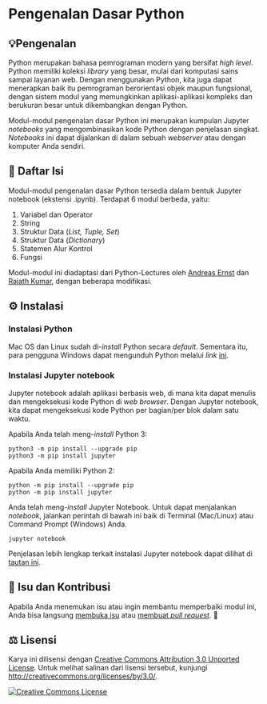 # Pengenalan Dasar Python

## 💡Pengenalan
Python merupakan bahasa pemrograman modern yang bersifat *high level*. Python memiliki koleksi *library* yang besar, mulai dari komputasi sains sampai layanan web. Dengan menggunakan Python, kita juga dapat menerapkan baik itu pemrograman berorientasi objek maupun fungsional, dengan sistem modul yang memungkinkan aplikasi-aplikasi kompleks dan berukuran besar untuk dikembangkan dengan Python.

Modul-modul pengenalan dasar Python ini merupakan kumpulan Jupyter *notebooks* yang mengombinasikan kode Python dengan penjelasan singkat. *Notebooks* ini dapat dijalankan di dalam sebuah  *webserver* atau dengan komputer Anda sendiri.

## 📖 Daftar Isi
Modul-modul pengenalan dasar Python tersedia dalam bentuk Jupyter notebook (ekstensi .ipynb). Terdapat 6 modul berbeda, yaitu:
1. Variabel dan Operator
2. String
3. Struktur Data ​(*List, Tuple, Set*)
4. Struktur Data ​(*Dictionary*)
5. Statemen Alur Kontrol
6. Fungsi

Modul-modul ini diadaptasi dari Python-Lectures oleh ​[Andreas Ernst​](https://gitlab.erc.monash.edu.au/andrease/Python4Maths) dan ​[Rajath Kumar​](https://github.com/rajathkmp/Python-Lectures), dengan beberapa modifikasi.

## ⚙️ Instalasi
### Instalasi Python
Mac OS dan Linux sudah di-*install* Python secara *default*. Sementara itu, para pengguna Windows dapat mengunduh Python melalui *link* [ini](https://www.python.org/downloads/).

### Instalasi Jupyter notebook
Jupyter notebook adalah aplikasi berbasis web, di mana kita dapat menulis dan mengeksekusi kode Python di ​*web browser*​. Dengan Jupyter notebook, kita dapat mengeksekusi kode Python per bagian/per blok dalam satu waktu.

Apabila Anda telah meng-*install* Python 3:
```
python3 -m pip install --upgrade pip
python3 -m pip install jupyter
```

Apabila Anda memiliki Python 2:
```
python -m pip install --upgrade pip
python -m pip install jupyter
```

Anda telah meng-*install* Jupyter Notebook. Untuk dapat menjalankan *notebook*, jalankan perintah di bawah ini baik di Terminal (Mac/Linux) atau Command Prompt (Windows) Anda.
```
jupyter notebook
```

Penjelasan lebih lengkap terkait instalasi Jupyter notebook dapat dilihat di [tautan ini](https://jupyter.org/install).

## 💭 Isu dan Kontribusi
Apabila Anda menemukan isu atau ingin membantu memperbaiki modul ini, Anda bisa langsung [membuka isu](https://github.com/galuhsahid/pengenalan-dasar-python/issues/new) atau [membuat *pull request*](https://github.com/galuhsahid/pengenalan-dasar-python/compare). 🙏

## ⚖️ Lisensi
Karya ini dilisensi dengan <a rel="license" href="http://creativecommons.org/licenses/by/3.0/">Creative Commons Attribution 3.0 Unported License</a>. Untuk melihat salinan dari lisensi tersebut, kunjungi http://creativecommons.org/licenses/by/3.0/.

<a rel="license" href="http://creativecommons.org/licenses/by/3.0/"><img alt="Creative Commons License" style="border-width:0" src="https://i.creativecommons.org/l/by/3.0/88x31.png" /></a>